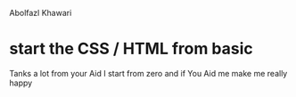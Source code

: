 Abolfazl Khawari
# start the CSS / HTML  from basic 
Tanks a lot from your Aid
I start from zero and if You Aid me make me really happy
